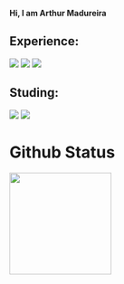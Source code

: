  <p><strong>Hi, I am Arthur Madureira</strong></p>
 

<div>
<h2>Experience:</h2>
<img src="https://img.shields.io/badge/HTML-e06b12?style=for-the-badge&logo=html5&logoColor=white" />
<img src="https://img.shields.io/badge/CSS-1283e0?&style=for-the-badge&logo=css3&logoColor=white" />
<img src="https://img.shields.io/badge/JavaScript-F7DF1E?style=for-the-badge&logo=javascript&logoColor=414141" />

<h2>Studing:</h2>
<img src="https://img.shields.io/badge/TypeScript-007ACC?style=for-the-badge&logo=typescript&logoColor=white"/>
<img src="https://img.shields.io/badge/React-414141?style=for-the-badge&logo=react&logoColor=61DAFB" />
 
</div>
<div>
<h1>Github Status</h1>
<div>

 <!--
<img width="400px" height="180em" src="https://github-readme-stats.vercel.app/api?username=ArthurMadureira&show_icons=true&theme=dark&include_all_commits=true&count_private=false"/><br/> -->
<img height="180em" src="https://github-readme-stats.vercel.app/api/top-langs/?username=ArthurMadureira&layout=compact&langs_count=16&theme=dark"/>

 </div>

